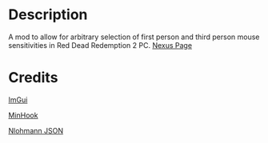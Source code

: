 # Description
A mod to allow for arbitrary selection of first person and third person mouse sensitivities in Red Dead Redemption 2 PC.
[Nexus Page](https://www.nexusmods.com/reddeadredemption2/mods/5463)
# Credits
[ImGui](https://github.com/ocornut/imgui)

[MinHook](https://github.com/TsudaKageyu/minhook)

[Nlohmann JSON](https://github.com/nlohmann/json)
